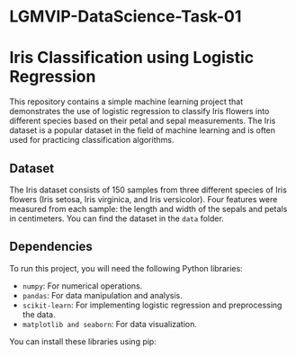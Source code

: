 # LGMVIP-DataScience-Task-01

# Iris Classification using Logistic Regression

This repository contains a simple machine learning project that demonstrates the use of logistic regression to classify Iris flowers into different species based on their petal and sepal measurements. The Iris dataset is a popular dataset in the field of machine learning and is often used for practicing classification algorithms.

## Dataset

The Iris dataset consists of 150 samples from three different species of Iris flowers (Iris setosa, Iris virginica, and Iris versicolor). Four features were measured from each sample: the length and width of the sepals and petals in centimeters. You can find the dataset in the `data` folder.

## Dependencies

To run this project, you will need the following Python libraries:

- `numpy`: For numerical operations.
- `pandas`: For data manipulation and analysis.
- `scikit-learn`: For implementing logistic regression and preprocessing the data.
- `matplotlib and seaborn`: For data visualization.

You can install these libraries using pip:


